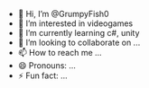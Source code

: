 - 👋 Hi, I’m @GrumpyFish0
- 👀 I’m interested in videogames
- 🌱 I’m currently learning c#, unity
- 💞️ I’m looking to collaborate on ...
- 📫 How to reach me ...
- 😄 Pronouns: ...
- ⚡ Fun fact: ...

<!---
GrumpyFish0/GrumpyFish0 is a ✨ special ✨ repository because its `README.md` (this file) appears on your GitHub profile.
You can click the Preview link to take a look at your changes.
--->
